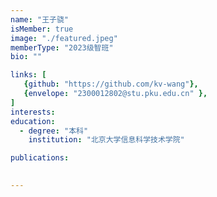 ```yaml
---
name: "王子骁"
isMember: true
image: "./featured.jpeg"
memberType: "2023级智班"
bio: ""

links: [
   {github: "https://github.com/kv-wang"},
   {envelope: "2300012802@stu.pku.edu.cn" },
]
interests:
education:
  - degree: "本科"
    institution: "北京大学信息科学技术学院"

publications:
  

---
```


